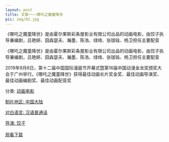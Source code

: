 ```yaml
---
layout: post
title: 文章一——哪吒之魔童降世
pic: img/02.jpg
---
```


<p class="tm-margin-b-p">《哪吒之魔童降世》是由霍尔果斯彩条屋影业有限公司出品的动画电影，由饺子执导兼编剧，吕艳婷、囧森瑟夫、瀚墨、陈浩、绿绮、张珈铭、杨卫担任主要配音</p>
<p class="tm-margin-b-p">《哪吒之魔童降世》是由霍尔果斯彩条屋影业有限公司出品的动画电影，由饺子执导兼编剧，吕艳婷、囧森瑟夫、瀚墨、陈浩、绿绮、张珈铭、杨卫担任主要配音</p>
<p class="tm-margin-b-p">2019年9月6日，第十二届中国国际漫画节开幕式暨第16届中国动漫金龙奖颁奖大会于广州举行。《哪吒之魔童降世》获得最佳动画长片奖金奖、最佳动画导演奖、最佳动画编剧奖、最佳动画配音奖</p> 
<p class="tm-blue-text tm-margin-b-s">分类: <a href="#" class="tm-blue-text">动画电影
<p class="tm-blue-text tm-margin-b-s">制片地区: <a href="#" class="tm-blue-text">中国大陆
<p class="tm-blue-text tm-margin-b-s">对白语言: 
<a href="#" class="tm-blue-text">汉语普通话
<p class="tm-blue-text tm-margin-b-s">导演: 
<a href="" class="tm-blue-text">饺子<br><br>
<a href="https://www.baidu.com/link?url=EuTglpVuTwKjgWB-o0qBYfrsTb0AjNQZoSRuFXTUmreW1A--SchEfjBXJtwe51_M8S-I5M8RxD3vHqSI77wPVEMgWP9QYVeorHj98gW5glvgZmk04MhgZeLBenwXeGzw&wd=&eqid=a4c6fb6e0007b9f4000000065dd55886" class="tm-btn tm-btn-gray tm-margin-r-20 tm-margin-b-s">观看<a href="#" class="tm-btn tm-btn-blue">下载